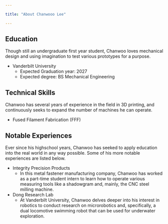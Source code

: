 ```yaml
---

title: "About Chanwooo Lee"

---
```


## Education


Though still an undergraduate first year student, Chanwoo loves mechanical design and using imagination to test various prototypes for a purpose. 

* Vanderbilt University
  * Expected Graduation year: 2027
  * Expected degree: BS Mechanical Engineering

## Technical Skills

Chanwoo has several years of experience in the field in 3D printing, and continuously seeks to expand the number of machines he can operate.

* Fused Filament Fabrication (FFF)

## Notable Experiences

Ever since his highschool years, Chanwoo has seeked to apply education into the real world in any way possible. Some of his more notable experiences are listed below.

* Integrity Precision Products
   * In this metal fastener manufacturing company, Chanwoo has worked as a part-time student intern to learn how to operate various measuring tools like a shadowgram and, mainly, the CNC steel milling machine.
* Dong Research Lab
   * At Vanderbilt University, Chanwoo delves deeper into his interest in robotics to conduct research on microrobotics and, specifically, a dual locomotive swimming robot that can be used for underwater exploration.
